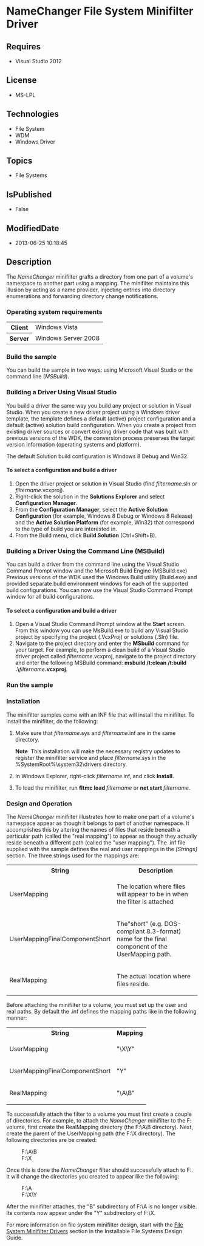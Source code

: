# NameChanger File System Minifilter Driver
## Requires
* Visual Studio 2012
## License
* MS-LPL
## Technologies
* File System
* WDM
* Windows Driver
## Topics
* File Systems
## IsPublished
* False
## ModifiedDate
* 2013-06-25 10:18:45
## Description

<div id="mainSection">
<p>The <i>NameChanger</i> minifilter grafts a directory from one part of a volume's namespace to another part using a mapping. The minifilter maintains this illusion by acting as a name provider, injecting entries into directory enumerations and forwarding
 directory change notifications. </p>
<h3>Operating system requirements</h3>
<table>
<tbody>
<tr>
<th>Client</th>
<td><dt>Windows&nbsp;Vista </dt></td>
</tr>
<tr>
<th>Server</th>
<td><dt>Windows Server&nbsp;2008 </dt></td>
</tr>
</tbody>
</table>
<h3>Build the sample</h3>
<p>You can build the sample in two ways: using Microsoft Visual Studio or the command line (<i>MSBuild</i>).</p>
<h3><a id="Building_a_Driver_Using_Visual_Studio"></a><a id="building_a_driver_using_visual_studio"></a><a id="BUILDING_A_DRIVER_USING_VISUAL_STUDIO"></a>Building a Driver Using Visual Studio</h3>
<p>You build a driver the same way you build any project or solution in Visual Studio. When you create a new driver project using a Windows driver template, the template defines a default (active) project configuration and a default (active) solution build
 configuration. When you create a project from existing driver sources or convert existing driver code that was built with previous versions of the WDK, the conversion process preserves the target version information (operating systems and platform).</p>
<p>The default Solution build configuration is Windows&nbsp;8 Debug and Win32.</p>
<h4><a id="To_select_a_configuration_and_build_a_driver"></a><a id="to_select_a_configuration_and_build_a_driver"></a><a id="TO_SELECT_A_CONFIGURATION_AND_BUILD_A_DRIVER"></a>To select a configuration and build a driver</h4>
<ol>
<li>Open the driver project or solution in Visual Studio (find <i>filtername</i>.sln or
<i>filtername</i>.vcxproj). </li><li>Right-click the solution in the <b>Solutions Explorer</b> and select <b>Configuration Manager</b>.
</li><li>From the <b>Configuration Manager</b>, select the <b>Active Solution Configuration</b> (for example, Windows&nbsp;8 Debug or Windows&nbsp;8 Release) and the
<b>Active Solution Platform</b> (for example, Win32) that correspond to the type of build you are interested in.
</li><li>From the Build menu, click <b>Build Solution</b> (Ctrl&#43;Shift&#43;B). </li></ol>
<h3><a id="Building_a_Driver_Using_the_Command_Line__MSBuild_"></a><a id="building_a_driver_using_the_command_line__msbuild_"></a><a id="BUILDING_A_DRIVER_USING_THE_COMMAND_LINE__MSBUILD_"></a>Building a Driver Using the Command Line (MSBuild)</h3>
<p>You can build a driver from the command line using the Visual Studio Command Prompt window and the Microsoft Build Engine (MSBuild.exe) Previous versions of the WDK used the Windows Build utility (Build.exe) and provided separate build environment windows
 for each of the supported build configurations. You can now use the Visual Studio Command Prompt window for all build configurations.</p>
<h4><a id="To_select_a_configuration_and_build_a_driver"></a><a id="to_select_a_configuration_and_build_a_driver"></a><a id="TO_SELECT_A_CONFIGURATION_AND_BUILD_A_DRIVER"></a>To select a configuration and build a driver</h4>
<ol>
<li>Open a Visual Studio Command Prompt window at the <b>Start</b> screen. From this window you can use MsBuild.exe to build any Visual Studio project by specifying the project (.VcxProj) or solutions (.Sln) file.
</li><li>Navigate to the project directory and enter the <b>MSbuild</b> command for your target. For example, to perform a clean build of a Visual Studio driver project called
<i>filtername</i>.vcxproj, navigate to the project directory and enter the following MSBuild command:
<b>msbuild /t:clean /t:build .\</b><i>filtername</i><b>.vcxproj</b>. </li></ol>
<h3>Run the sample</h3>
<h3><a id="Installation"></a><a id="installation"></a><a id="INSTALLATION"></a>Installation</h3>
<p>The minifilter samples come with an INF file that will install the minifilter. To install the minifilter, do the following:</p>
<ol>
<li>
<p>Make sure that <i>filtername</i>.sys and <i>filtername</i>.inf are in the same directory.
</p>
<p class="note"><b>Note</b>&nbsp;&nbsp;This installation will make the necessary registry updates to register the minifilter service and place
<i>filtername</i>.sys in the %SystemRoot%\system32\drivers directory.</p>
</li><li>
<p>In Windows Explorer, right-click <i>filtername</i>.inf, and click <b>Install</b>.</p>
</li><li>
<p>To load the minifilter, run <b>fltmc load </b><i>filtername</i> or <b>net start
</b><i>filtername</i>. </p>
</li></ol>
<h3><a id="Design_and_Operation"></a><a id="design_and_operation"></a><a id="DESIGN_AND_OPERATION"></a>Design and Operation</h3>
<p>The <i>NameChanger</i> minifilter illustrates how to make one part of a volume's namespace appear as though it belongs to part of another namespace. It accomplishes this by altering the names of files that reside beneath a particular path (called the &quot;real
 mapping&quot;) to appear as though they actually reside beneath a different path (called the &quot;user mapping&quot;). The .inf file supplied with the sample defines the real and user mappings in the
<i>[Strings]</i> section. The three strings used for the mappings are:</p>
<table>
<tbody>
<tr>
<th>String</th>
<th>Description</th>
</tr>
<tr>
<td>
<p>UserMapping</p>
</td>
<td>
<p>The location where files will appear to be in when the filter is attached</p>
</td>
</tr>
<tr>
<td>
<p>UserMappingFinalComponentShort</p>
</td>
<td>
<p>The&quot;short&quot; (e.g. DOS-compliant 8.3-format) name for the final component of the UserMapping path.</p>
</td>
</tr>
<tr>
<td>
<p>RealMapping</p>
</td>
<td>
<p>The actual location where files reside.</p>
</td>
</tr>
</tbody>
</table>
<p>Before attaching the minifilter to a volume, you must set up the user and real paths. By default the .inf defines the mapping paths like in the following manner:</p>
<table>
<tbody>
<tr>
<th>String</th>
<th>Mapping</th>
</tr>
<tr>
<td>
<p>UserMapping</p>
</td>
<td>
<p>&quot;\X\Y&quot;</p>
</td>
</tr>
<tr>
<td>
<p>UserMappingFinalComponentShort</p>
</td>
<td>
<p>&quot;Y&quot;</p>
</td>
</tr>
<tr>
<td>
<p>RealMapping</p>
</td>
<td>
<p>&quot;\A\B&quot;</p>
</td>
</tr>
</tbody>
</table>
<p>To successfully attach the filter to a volume you must first create a couple of directories. For example, to attach the
<i>NameChanger</i> minifilter to the F: volume, first create the RealMapping directory (the F:\A\B directory). Next, create the parent of the UserMapping path (the F:\X directory). The following directories are be created:</p>
<dl><dd>F:\A\B </dd><dd>F:\X </dd></dl>
<p>Once this is done the <i>NameChanger</i> filter should successfully attach to F:. It will change the directories you created to appear like the following:
</p>
<dl><dd>F:\A </dd><dd>F:\X\Y </dd></dl>
<p>After the minifilter attaches, the &quot;B&quot; subdirectory of F:\A is no longer visible. Its contents now appear under the &quot;Y&quot; subdirectory of F:\X.</p>
<p>For more information on file system minifilter design, start with the <a href="http://msdn.microsoft.com/en-us/library/windows/hardware/ff540402">
File System Minifilter Drivers</a> section in the Installable File Systems Design Guide.</p>
</div>
